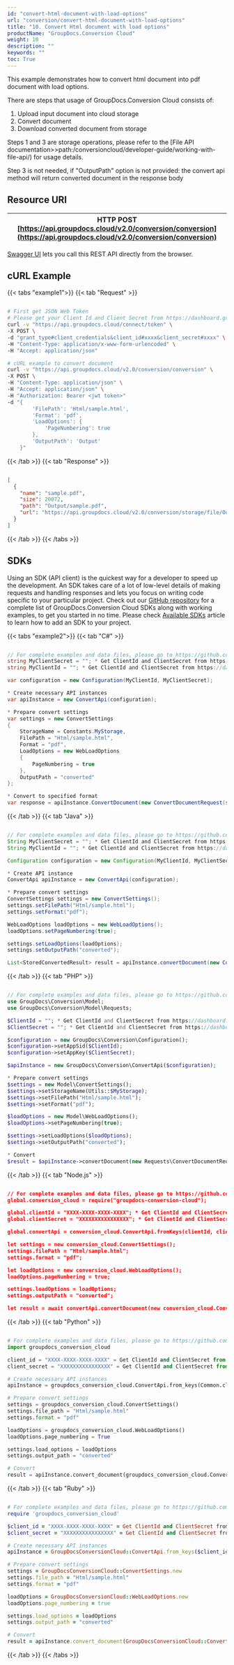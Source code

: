 ```yaml
---
id: "convert-html-document-with-load-options"
url: "conversion/convert-html-document-with-load-options"
title: "10. Convert Html document with load options"
productName: "GroupDocs.Conversion Cloud"
weight: 10
description: ""
keywords: ""
toc: True
---
```


This example demonstrates how to convert html document into pdf document with load options.

There are steps that usage of GroupDocs.Conversion Cloud consists of:

1. Upload input document into cloud storage
2. Convert document
3. Download converted document from storage

Steps 1 and 3 are storage operations, please refer to the [File API documentation>>path:/conversioncloud/developer-guide/working-with-file-api/) for usage details.

Step 3 is not needed, if "OutputPath" option is not provided: the convert api method will return converted document in the response body

## Resource URI

|HTTP POST [https://api.groupdocs.cloud/v2.0/conversion/conversion](https://api.groupdocs.cloud/v2.0/conversion/conversion)
|---

[Swagger UI](https://apireference.groupdocs.cloud/conversion/) lets you call this REST API directly from the browser.

## cURL Example

{{< tabs "example1">}} {{< tab "Request" >}}

```bash

# First get JSON Web Token
# Please get your Client Id and Client Secret from https://dashboard.groupdocs.cloud/applications. Kindly place Client Id in "client_id" and Client Secret in "client_secret" argument.
curl -v "https://api.groupdocs.cloud/connect/token" \
-X POST \
-d "grant_type#client_credentials&client_id#xxxx&client_secret#xxxx" \
-H "Content-Type: application/x-www-form-urlencoded" \
-H "Accept: application/json"

# cURL example to convert document
curl -v "https://api.groupdocs.cloud/v2.0/conversion/conversion" \
-X POST \
-H "Content-Type: application/json" \
-H "Accept: application/json" \
-H "Authorization: Bearer <jwt token>"
-d "{
        'FilePath': 'Html/sample.html',
        'Format': 'pdf',
        'LoadOptions': {
            'PageNumbering': true
        },
        'OutputPath': 'Output'
    }"

```

{{< /tab >}} {{< tab "Response" >}}

```json

[
  {
    "name": "sample.pdf",
    "size": 20072,
    "path": "Output/sample.pdf",
    "url": "https://api.groupdocs.cloud/v2.0/conversion/storage/file/Output/sample.pdf"
  }
]
```
{{< /tab >}} {{< /tabs >}}

## SDKs

Using an SDK (API client) is the quickest way for a developer to speed up the development. An SDK takes care of a lot of low-level details of making requests and handling responses and lets you focus on writing code specific to your particular project. Check out our [GitHub repository](https://github.com/groupdocs-conversion-cloud) for a complete list of GroupDocs.Conversion Cloud SDKs along with working examples, to get you started in no time. Please check [Available SDKs](/conversion/getting-started/available-sdks/) article to learn how to add an SDK to your project.

{{< tabs "example2">}} {{< tab "C#" >}}

```csharp

// For complete examples and data files, please go to https://github.com/groupdocs-conversion-cloud/groupdocs-conversion-cloud-dotnet-samples
string MyClientSecret = ""; * Get ClientId and ClientSecret from https://dashboard.groupdocs.cloud
string MyClientId = ""; * Get ClientId and ClientSecret from https://dashboard.groupdocs.cloud

var configuration = new Configuration(MyClientId, MyClientSecret);

* Create necessary API instances
var apiInstance = new ConvertApi(configuration);

* Prepare convert settings
var settings = new ConvertSettings
{
    StorageName = Constants.MyStorage,
    FilePath = "Html/sample.html",
    Format = "pdf",
    LoadOptions = new WebLoadOptions
    {
        PageNumbering = true
    },
    OutputPath = "converted"
};

* Convert to specified format
var response = apiInstance.ConvertDocument(new ConvertDocumentRequest(settings));

```

{{< /tab >}} {{< tab "Java" >}}

```java

// For complete examples and data files, please go to https://github.com/groupdocs-conversion-cloud/groupdocs-conversion-cloud-java-samples
String MyClientSecret = ""; * Get ClientId and ClientSecret from https://dashboard.groupdocs.cloud
String MyClientId = ""; * Get ClientId and ClientSecret from https://dashboard.groupdocs.cloud

Configuration configuration = new Configuration(MyClientId, MyClientSecret);

* Create API instance
ConvertApi apiInstance = new ConvertApi(configuration);

* Prepare convert settings
ConvertSettings settings = new ConvertSettings();
settings.setFilePath("Html/sample.html");
settings.setFormat("pdf");

WebLoadOptions loadOptions = new WebLoadOptions();
loadOptions.setPageNumbering(true);

settings.setLoadOptions(loadOptions);
settings.setOutputPath("converted");

List<StoredConvertedResult> result = apiInstance.convertDocument(new ConvertDocumentRequest(settings));

```

{{< /tab >}} {{< tab "PHP" >}}

```php

// For complete examples and data files, please go to https://github.com/groupdocs-conversion-cloud/groupdocs-conversion-cloud-php-samples
use GroupDocs\Conversion\Model;
use GroupDocs\Conversion\Model\Requests;

$ClientId = ""; * Get ClientId and ClientSecret from https://dashboard.groupdocs.cloud
$ClientSecret = ""; * Get ClientId and ClientSecret from https://dashboard.groupdocs.cloud

$configuration = new GroupDocs\Conversion\Configuration();
$configuration->setAppSid($ClientId);
$configuration->setAppKey($ClientSecret);

$apiInstance = new GroupDocs\Conversion\ConvertApi($configuration);

* Prepare convert settings
$settings = new Model\ConvertSettings();
$settings->setStorageName(Utils::$MyStorage);
$settings->setFilePath("Html/sample.html");
$settings->setFormat("pdf");

$loadOptions = new Model\WebLoadOptions();
$loadOptions->setPageNumbering(true);

$settings->setLoadOptions($loadOptions);
$settings->setOutputPath("converted");

* Convert
$result = $apiInstance->convertDocument(new Requests\ConvertDocumentRequest($settings));

```

{{< /tab >}} {{< tab "Node.js" >}}

```json

// For complete examples and data files, please go to https://github.com/groupdocs-conversion-cloud/groupdocs-conversion-cloud-node-samples
global.conversion_cloud = require("groupdocs-conversion-cloud");

global.clientId = "XXXX-XXXX-XXXX-XXXX"; * Get ClientId and ClientSecret from https://dashboard.groupdocs.cloud
global.clientSecret = "XXXXXXXXXXXXXXXX"; * Get ClientId and ClientSecret from https://dashboard.groupdocs.cloud

global.convertApi = conversion_cloud.ConvertApi.fromKeys(clientId, clientSecret);

let settings = new conversion_cloud.ConvertSettings();
settings.filePath = "Html/sample.html";
settings.format = "pdf";

let loadOptions = new conversion_cloud.WebLoadOptions();
loadOptions.pageNumbering = true;

settings.loadOptions = loadOptions;
settings.outputPath = "converted";

let result = await convertApi.convertDocument(new conversion_cloud.ConvertDocumentRequest(settings));

```

{{< /tab >}} {{< tab "Python" >}}

```python

# For complete examples and data files, please go to https://github.com/groupdocs-conversion-cloud/groupdocs-conversion-cloud-python-samples
import groupdocs_conversion_cloud

client_id = "XXXX-XXXX-XXXX-XXXX" = Get ClientId and ClientSecret from https://dashboard.groupdocs.cloud
client_secret = "XXXXXXXXXXXXXXXX" = Get ClientId and ClientSecret from https://dashboard.groupdocs.cloud

# Create necessary API instances
apiInstance = groupdocs_conversion_cloud.ConvertApi.from_keys(Common.client_id, Common.client_secret)

# Prepare convert settings
settings = groupdocs_conversion_cloud.ConvertSettings()
settings.file_path = "Html/sample.html"
settings.format = "pdf"

loadOptions = groupdocs_conversion_cloud.WebLoadOptions()
loadOptions.page_numbering = True

settings.load_options = loadOptions
settings.output_path = "converted"

# Convert
result = apiInstance.convert_document(groupdocs_conversion_cloud.ConvertDocumentRequest(settings))

```

{{< /tab >}} {{< tab "Ruby" >}}

```ruby

# For complete examples and data files, please go to https://github.com/groupdocs-conversion-cloud/groupdocs-conversion-cloud-ruby-samples
require 'groupdocs_conversion_cloud'

$client_id = "XXXX-XXXX-XXXX-XXXX" = Get ClientId and ClientSecret from https://dashboard.groupdocs.cloud
$client_secret = "XXXXXXXXXXXXXXXX" = Get ClientId and ClientSecret from https://dashboard.groupdocs.cloud

# Create necessary API instances
apiInstance = GroupDocsConversionCloud::ConvertApi.from_keys($client_id, $client_secret)

# Prepare convert settings
settings = GroupDocsConversionCloud::ConvertSettings.new
settings.file_path = "Html/sample.html"
settings.format = "pdf"

loadOptions = GroupDocsConversionCloud::WebLoadOptions.new
loadOptions.page_numbering = true

settings.load_options = loadOptions
settings.output_path = "converted"

# Convert
result = apiInstance.convert_document(GroupDocsConversionCloud::ConvertDocumentRequest.new(settings))

```

{{< /tab >}} {{< /tabs >}}
